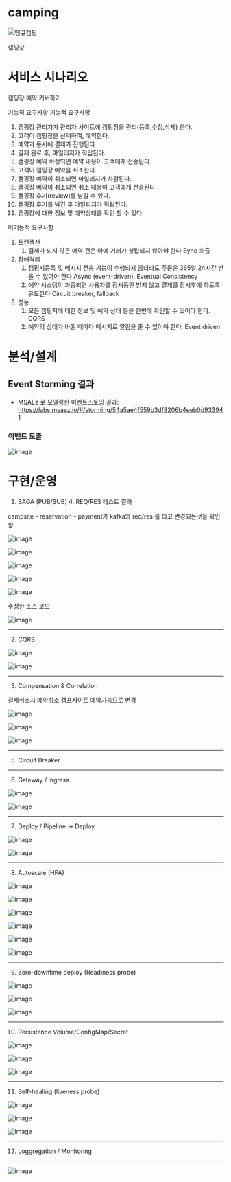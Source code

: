 # camping

![땡큐캠핑](https://user-images.githubusercontent.com/67825670/209745237-29e8584b-ef60-45f3-aa42-23e2fb2e0ffa.png)

캠핑장 


# 서비스 시나리오

캠핑장 예약 커버하기

기능적 요구사항
기능적 요구사항
1. 캠핑장 관리자가 관리자 사이트에 캠핑장을 관리(등록,수정,삭제) 한다.
2. 고객이 캠핑장을 선택하여, 예약한다.
3. 예약과 동시에 결제가 진행된다.
4. 결제 완료 후, 마일리지가 적립된다.
5. 캠핑장 예약 확정되면 예약 내용이 고객에게 전송된다.
6. 고객이 캠핑장 예약을 취소한다.
7. 캠핑장 예약이 취소되면 마일리지가 차감된다.
8. 캠핑장 예약이 취소되면 취소 내용이 고객에게 전송된다.
9. 캠핑장 후기(review)를 남길 수 있다. 
10. 캠핑장 후기를 남긴 후 마일리지가 적립된다.
11. 캠핑장에 대한 정보 및 예약상태를 확인 할 수 있다.


비기능적 요구사항
1. 트랜잭션
    1. 결제가 되지 않은 예약 건은 아예 거래가 성립되지 않아야 한다  Sync 호출 
1. 장애격리
    1. 캠핑지등록 및 메시지 전송 기능이 수행되지 않더라도 주문은 365일 24시간 받을 수 있어야 한다  Async (event-driven), Eventual Consistency
    1. 예약 시스템이 과중되면 사용자를 잠시동안 받지 않고 결제를 잠시후에 하도록 유도한다  Circuit breaker, fallback
1. 성능
    1. 모든 캠핑지에 대한 정보 및 예약 상태 등을 한번에 확인할 수 있어야 한다.  CQRS
    1. 예약의 상태가 바뀔 때마다 메시지로 알림을 줄 수 있어야 한다.  Event driven



# 분석/설계


## Event Storming 결과
* MSAEz 로 모델링한 이벤트스토밍 결과:  https://labs.msaez.io/#/storming/54a5ae4f559b3df8206b4eeb0d933941


### 이벤트 도출
![image](https://user-images.githubusercontent.com/117260810/209923025-e96128d3-112a-41f8-8863-90fa490ecf45.png)


# 구현/운영

1. SAGA (PUB/SUB) 4. REQ/RES 테스트 결과

campsite - reservation - payment가 kafka와 req/res 를 타고 변경되는것을 확인함

![image](https://user-images.githubusercontent.com/67825670/209907062-c145229f-07ce-4c04-b7ac-e7a161719043.png)

![image](https://user-images.githubusercontent.com/67825670/209936890-0896f7b3-a1b8-4225-aed7-6fea12f80b1e.png)

![image](https://user-images.githubusercontent.com/67825670/209936943-b0474ba8-634c-47d5-a2b8-8523712a2f2a.png)

![image](https://user-images.githubusercontent.com/67825670/209936997-343c3080-d7a6-4ab5-832f-3f327bb64d0d.png)

![image](https://user-images.githubusercontent.com/67825670/209937040-c7e14972-c5be-48e5-8789-032d5605b075.png)

수정한 소스 코드

![image](https://user-images.githubusercontent.com/117260810/210023860-3b1f7e36-0b79-4c20-baa0-06ba4f9b02c7.png)

----
2. CQRS

![image](https://user-images.githubusercontent.com/67825670/210024717-00c9f254-c025-44ac-a3ba-1f37fbbd0d46.png)

![image](https://user-images.githubusercontent.com/67825670/210024764-56ec3096-3058-41aa-a41b-b88162f8fe0f.png)

----
3. Compensation & Correlation

결제취소시 예약취소,캠프사이트 예약가능으로 변경

![image](https://user-images.githubusercontent.com/67825670/210025571-fee6018c-3677-4f98-8766-16a95a8d0d0c.png)

![image](https://user-images.githubusercontent.com/67825670/210025701-2595f8cb-f7cd-4d14-a5e6-ead74ebaa2a4.png)

![image](https://user-images.githubusercontent.com/67825670/210025719-8bef8630-796d-4a3f-b70c-697c86df8bc8.png)

----

5. Circuit Breaker 

----
6. Gateway / Ingress

![image](https://user-images.githubusercontent.com/117251808/210033803-44c05079-7c4b-447c-8ed5-6d4946c3ced3.png)

![image](https://user-images.githubusercontent.com/117251808/210033782-e8e8bbda-5544-4588-bd87-6c05c6bef2fd.png)

----
7. Deploy / Pipeline -> Deploy

![image](https://user-images.githubusercontent.com/67825670/210027247-2fac6f64-64fb-4ebe-82d2-1e65584dbe7c.png)

![image](https://user-images.githubusercontent.com/67825670/210027299-4e07375e-5479-4cd4-aa36-79dcdf6cc419.png)


----
8. Autoscale (HPA)
 
![image](https://user-images.githubusercontent.com/67825670/210035482-9eb7e89b-c8e0-4583-bf0e-a3d7d7d47f7f.png)

![image](https://user-images.githubusercontent.com/67825670/210037015-714764d4-c564-4f74-9c80-50cca3eeb2fd.png)

![image](https://user-images.githubusercontent.com/67825670/210037039-b92be727-08ec-45b1-af54-f8ffb65f5318.png)

![image](https://user-images.githubusercontent.com/67825670/210037054-0e0cfa67-41cf-4073-8d89-b3fa16a2faf4.png)

![image](https://user-images.githubusercontent.com/67825670/210037418-0f3c8bf4-cd00-4060-9ee2-f77b4c0282ae.png)

![image](https://user-images.githubusercontent.com/67825670/210037440-95eaa51f-60ba-4505-9c9a-f64c8a501852.png)
 


----
9. Zero-downtime deploy (Readiness probe)

![image](https://user-images.githubusercontent.com/67825670/210039827-06371dfe-7fc2-49f6-9235-936fd5c6cbac.png)

![image](https://user-images.githubusercontent.com/67825670/210039854-0a0b1a5c-317e-40d4-81f0-ff32e8d0bd75.png)

![image](https://user-images.githubusercontent.com/67825670/210039882-36608b00-a8ea-402a-9100-a997011a9f0a.png)



----
10. Persistence Volume/ConfigMap/Secret

![image](https://user-images.githubusercontent.com/67825670/210042798-2754b899-e298-40a1-b924-aebc484a20a5.png)

![image](https://user-images.githubusercontent.com/67825670/210042854-1cfd765c-373b-4af1-88a6-bd1d9b188c7c.png)

![image](https://user-images.githubusercontent.com/67825670/210042905-75384083-8045-4b83-90f2-a75d8ef834cf.png)


----
11. Self-healing (liveness probe)

![image](https://user-images.githubusercontent.com/67825670/210038796-a5fcd1a2-45e5-4eba-9ec6-e6d940546bfb.png)

![image](https://user-images.githubusercontent.com/67825670/210038822-0cd9f705-c921-4c5a-a371-e9db1e63a869.png)

![image](https://user-images.githubusercontent.com/67825670/210038846-4670c678-f77e-4838-a72a-672555d79f29.png)




----
12. Loggregation / Monitoring

----
![image](https://user-images.githubusercontent.com/117137880/210045877-0e8d68a6-b8ff-4547-88ca-bfd79c7e2c55.png)
